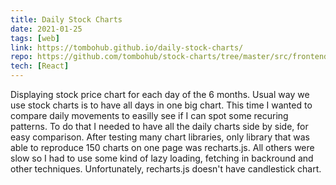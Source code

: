 ```yaml
---
title: Daily Stock Charts
date: 2021-01-25
tags: [web]
link: https://tombohub.github.io/daily-stock-charts/
repo: https://github.com/tombohub/stock-charts/tree/master/src/frontend
tech: [React]
---
```


Displaying stock price chart for each day of the 6 months. Usual way we use stock charts is to have all days in one big chart. This time I wanted to compare daily movements to easilly see if I can spot some recuring patterns. To do that I needed to have all the daily charts side by side, for easy comparison. After testing many chart libraries, only library that was able to reproduce 150 charts on one page was recharts.js. All others were slow so I had to use some kind of lazy loading, fetching in backround and other techniques. Unfortunately, recharts.js doesn't have candlestick chart.
